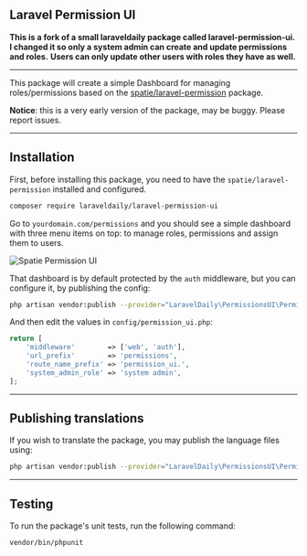 ## Laravel Permission UI

__This is a fork of a small laraveldaily package called laravel-permission-ui.__ 
__I changed it so only a system admin can create and update permissions and roles.__ 
__Users can only update other users with roles they have as well.__ 

- - - - -

This package will create a simple Dashboard for managing roles/permissions based on the [spatie/laravel-permission](https://github.com/spatie/laravel-permission) package.

**Notice**: this is a very early version of the package, may be buggy. Please report issues.

- - - - -

## Installation

First, before installing this package, you need to have the `spatie/laravel-permission` installed and configured.

```sh
composer require laraveldaily/laravel-permission-ui
```

Go to `yourdomain.com/permissions` and you should see a simple dashboard with three menu items on top: to manage roles, permissions and assign them to users.

![Spatie Permission UI](https://laraveldaily.com/uploads/2022/10/laravel-permission-ui.png)

That dashboard is by default protected by the `auth` middleware, but you can configure it, by publishing the config:

```sh
php artisan vendor:publish --provider="LaravelDaily\PermissionsUI\PermissionsUIServiceProvider" --tag="config"
```

And then edit the values in `config/permission_ui.php`:

```php
return [
    'middleware'        => ['web', 'auth'],
    'url_prefix'        => 'permissions',
    'route_name_prefix' => 'permission_ui.',
    'system_admin_role' => 'system admin',
];
```

---

## Publishing translations

If you wish to translate the package, you may publish the language files using:

```sh
php artisan vendor:publish --provider="LaravelDaily\PermissionsUI\PermissionsUIServiceProvider" --tag="lang"
```

- - - - -

## Testing

To run the package's unit tests, run the following command:

```sh
vendor/bin/phpunit
```
